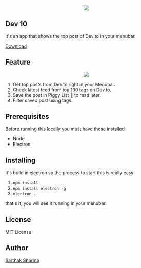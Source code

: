 <div align="center">
  <img src="https://i.imgur.com/UGrxkOc.png">
</div>

## Dev 10

It's an app that shows the top post of Dev.to in your menubar.

[Download]()

## Feature

<div align="center">
  <img src="https://i.imgur.com/KE69o2J.png">
</div>

1. Get top posts from Dev.to right in your Menubar.
2. Check latest feed from top 100 tags on Dev.to.
3. Save the post in Piggy List 🐷 to read later.
4. Filter saved post using tags.


## Prerequisites

Before running this locally you must have these installed

+ Node
+ Electron

## Installing

It's build in electron so the process to start this is really easy

1. `npm install`
2. `npm install electron -g`
3. `electron .`

that's it, you will see it running in your menubar.

## License

MIT License

## Author

[Sarthak Sharma](https://twitter.com/sarthology)
